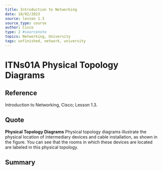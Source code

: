 ```yaml
---
title: Introduction to Networking
date: 18/02/2023
source: lesson 1.3
source_type: course
author: Cisco
type: 2 #sourcenote
topics: Networking, University
tags: unfinished, network, university
---
```

# ITNs01A Physical Topology Diagrams

## **Reference**
Introduction to Networking, Cisco; Lesson 1.3.

## **Quote**
**Physical Topology Diagrams**
Physical topology diagrams illustrate the physical location of intermediary devices and cable installation, as shown in the figure. You can see that the rooms in which these devices are located are labeled in this physical topology.

## **Summary**
<!-- Resume of the idea with the context of the quote. -->
